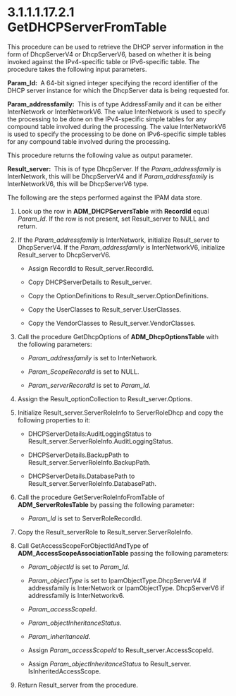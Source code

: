 <html dir="LTR" xmlns:mshelp="http://msdn.microsoft.com/mshelp" xmlns:ddue="http://ddue.schemas.microsoft.com/authoring/2003/5" xmlns:xlink="http://www.w3.org/1999/xlink" xmlns:tool="http://www.microsoft.com/tooltip">
 <body>
 <div id="header">
 <h1 class="heading">3.1.1.1.17.2.1 GetDHCPServerFromTable</h1>
 </div>
 <div id="mainSection">
 <div id="mainBody">
 <div id="allHistory" class="saveHistory"></div>
 <div id="sectionSection0" class="section" name="collapseableSection">
 

<p>This procedure can be used to retrieve the DHCP server
information in the form of DhcpServerV4 or DhcpServerV6, based on whether it is
being invoked against the IPv4-specific table or IPv6-specific table. The
procedure takes the following input parameters.</p>

<p><b>Param_Id: </b> A 64-bit signed integer specifying
the record identifier of the DHCP server instance for which the DhcpServer data
is being requested for.</p>

<p><b>Param_addressfamily: </b> This is of type
AddressFamily and it can be either InterNetwork or InterNetworkV6. The value
InterNetwork is used to specify the processing to be done on the IPv4-specific
simple tables for any compound table involved during the processing. The value
InterNetworkV6 is used to specify the processing to be done on IPv6-specific
simple tables for any compound table involved during the processing.</p>

<p>This procedure returns the following value as output
parameter.</p>

<p><b>Result_server: </b> This is of type DhcpServer. If
the <i>Param_addressfamily</i> is InterNetwork, this will be DhcpServerV4 and
if <i>Param_addressfamily</i> is InterNetworkV6, this will be DhcpServerV6
type.</p>

<p>The following are the steps performed against the IPAM data
store. </p>

<ol><li><p><span> </span>Look up the row
in <b>ADM_DHCPServersTable</b> with <b>RecordId</b> equal <i>Param_Id</i>. If
the row is not present, set Result_server to NULL and return.</p>

</li><li><p><span> </span>If the <i>Param_addressfamily</i>
is InterNetwork, initialize Result_server to DhcpServerV4. If the <i>Param_addressfamily</i>
is InterNetworkV6, initialize Result_server to DhcpServerV6.</p>

<ul><li><p><span><span> </span></span>Assign
RecordId to Result_server.RecordId.</p>

</li><li><p><span><span> </span></span>Copy
DHCPServerDetails to Result_server.</p>

</li><li><p><span><span> </span></span>Copy
the OptionDefinitions to Result_server.OptionDefinitions.</p>

</li><li><p><span><span> </span></span>Copy
the UserClasses to Result_server.UserClasses.</p>

</li><li><p><span><span> </span></span>Copy
the VendorClasses to Result_server.VendorClasses.</p>

</li></ul></li><li><p><span> </span>Call the
procedure GetDhcpOptions of <b>ADM_DhcpOptionsTable</b> with the following
parameters:</p>

<ul><li><p><span><span> </span></span><i>Param_addressfamily</i>
is set to InterNetwork<i>.</i></p>

</li><li><p><span><span> </span></span><i>Param_ScopeRecordId</i>
is set to NULL.</p>

</li><li><p><span><span> </span></span><i>Param_serverRecordId</i>
is set to <i>Param_Id</i>.</p>

</li></ul></li><li><p><span> </span>Assign the
Result_optionCollection to Result_server.Options.</p>

</li><li><p><span> </span>Initialize
Result_server.ServerRoleInfo to ServerRoleDhcp and copy the following
properties to it:</p>

<ul><li><p><span><span> </span></span>DHCPServerDetails:AuditLoggingStatus
to Result_server.ServerRoleInfo.AuditLoggingStatus.</p>

</li><li><p><span><span> </span></span>DHCPServerDetails.BackupPath
to Result_server.ServerRoleInfo.BackupPath.</p>

</li><li><p><span><span> </span></span>DHCPServerDetails.DatabasePath
to Result_server.ServerRoleInfo.DatabasePath.</p>

</li></ul></li><li><p><span> </span>Call the
procedure GetServerRoleInfoFromTable of <b>ADM_ServerRolesTable</b> by passing
the following parameter:</p>

<ul><li><p><span><span> </span></span><i>Param_Id</i>
is set to ServerRoleRecordId.</p>

</li></ul></li><li><p><span> </span>Copy the
Result_serverRole to Result_server.ServerRoleInfo.</p>

</li><li><p><span> </span>Call
GetAccessScopeForObjectIdAndType of <b>ADM_AccessScopeAssociationTable</b>
passing the following parameters:</p>

<ul><li><p><span><span> </span></span><i>Param_objectId</i>
is set to <i>Param_Id</i>. </p>

</li><li><p><span><span> </span></span><i>Param_objectType</i>
is set to IpamObjectType.DhcpServerV4 if addressfamily is InterNetwork or
IpamObjectType. DhcpServerV6 if addressfamily is InterNetworkv6.</p>

</li><li><p><span><span> </span></span><i>Param_accessScopeId</i>.</p>

</li><li><p><span><span> </span></span><i>Param_objectInheritanceStatus</i>.</p>

</li><li><p><span><span> </span></span><i>Param_inheritanceId</i>.</p>

</li><li><p><span><span> </span></span>Assign
<i>Param_accessScopeId</i> to Result_server.AccessScopeId.</p>

</li><li><p><span><span> </span></span>Assign
<i>Param_objectInheritanceStatus</i> to Result_server. IsInheritedAccessScope.</p>

</li></ul></li><li><p><span> </span>Return
Result_server from the procedure.</p>

</li></ol>
 </div>
 </div>
 </div>
 </body>
</html>